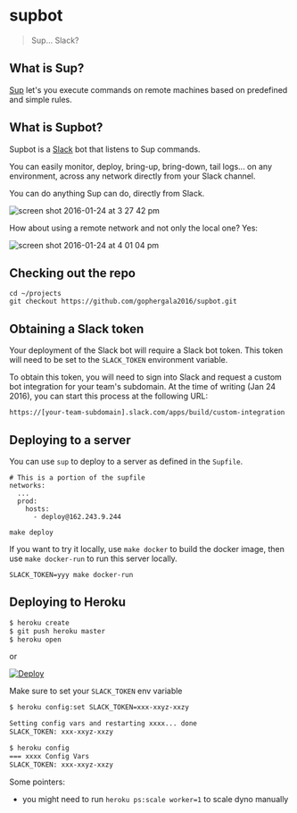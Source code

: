 # supbot

> Sup... Slack?

## What is Sup?

[Sup](https://github.com/pressly/sup) let's you execute commands on remote
machines based on predefined and simple rules.

## What is Supbot?

Supbot is a [Slack](https://www.slack.com) bot that listens to Sup commands.

You can easily monitor, deploy, bring-up, bring-down, tail logs... on any
environment, across any network directly from your Slack channel.

You can do anything Sup can do, directly from Slack.

![screen shot 2016-01-24 at 3 27 42 pm](https://cloud.githubusercontent.com/assets/385670/12538719/1a5c1f48-c2af-11e5-94d9-0be574897f67.png)

How about using a remote network and not only the local one? Yes:

![screen shot 2016-01-24 at 4 01 04 pm](https://cloud.githubusercontent.com/assets/385670/12538901/cee918b8-c2b3-11e5-9974-b4f8a68fea46.png)

## Checking out the repo

```
cd ~/projects
git checkout https://github.com/gophergala2016/supbot.git
```

## Obtaining a Slack token

Your deployment of the Slack bot will require a Slack bot token. This token will need to be set to the `SLACK_TOKEN` environment variable.

To obtain this token, you will need to sign into Slack and request a custom bot integration for your team's subdomain. At the time of writing (Jan 24 2016), you can start this process at the following URL:

`https://[your-team-subdomain].slack.com/apps/build/custom-integration`

## Deploying to a server

You can use `sup` to deploy to a server as defined in the `Supfile`.

```
# This is a portion of the supfile
networks:
  ...
  prod:
    hosts:
      - deploy@162.243.9.244
```

```
make deploy
```

If you want to try it locally, use `make docker` to build the docker image,
then use `make docker-run` to run this server locally.

```
SLACK_TOKEN=yyy make docker-run
```

## Deploying to Heroku

```sh
$ heroku create
$ git push heroku master
$ heroku open
```
or

[![Deploy](https://www.herokucdn.com/deploy/button.png)](https://heroku.com/deploy)

Make sure to set your `SLACK_TOKEN` env variable

```sh
$ heroku config:set SLACK_TOKEN=xxx-xxyz-xxzy

Setting config vars and restarting xxxx... done
SLACK_TOKEN: xxx-xxyz-xxzy

$ heroku config
=== xxxx Config Vars
SLACK_TOKEN: xxx-xxyz-xxzy
```

Some pointers:

- you might need to run `heroku ps:scale worker=1` to scale dyno manually

